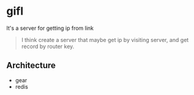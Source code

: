 # gifl
It's a server for getting ip from link 

> I think create a server that maybe get ip by visiting server, and get record by router key.

## Architecture

* gear
* redis